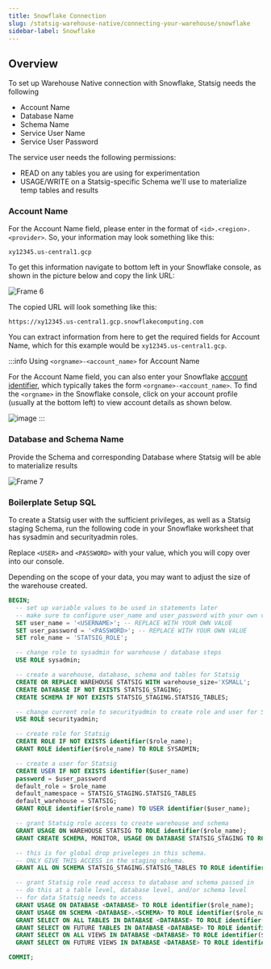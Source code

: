 ```yaml
---
title: Snowflake Connection
slug: /statsig-warehouse-native/connecting-your-warehouse/snowflake
sidebar-label: Snowflake
---
```


## Overview

To set up Warehouse Native connection with Snowflake, Statsig needs the following

- Account Name
- Database Name
- Schema Name
- Service User Name
- Service User Password

The service user needs the following permissions:

- READ on any tables you are using for experimentation
- USAGE/WRITE on a Statsig-specific Schema we'll use to materialize temp tables and results

### Account Name

For the Account Name field, please enter in the format of `<id>.<region>.<provider>`. So, your information may look something like this:

`xy12345.us-central1.gcp`

To get this information navigate to bottom left in your Snowflake console, as shown in the picture below and copy the link URL:

![Frame 6](https://user-images.githubusercontent.com/108023879/187517221-4bb3dce3-8b8f-4f30-b4d4-fd12e5249722.png)

The copied URL will look something like this:

`https://xy12345.us-central1.gcp.snowflakecomputing.com`

You can extract information from here to get the required fields for Account Name, which for this example would be `xy12345.us-central1.gcp`.

:::info Using `<orgname>-<account_name>` for Account Name

For the Account Name field, you can also enter your Snowflake [account identifier](https://docs.snowflake.com/en/user-guide/admin-account-identifier.html#format-1-preferred-account-name-in-your-organization), which typically takes the form `<orgname>-<account_name>`. To find the `<orgname>` in the Snowflake console, click on your account profile (usually at the bottom left) to view account details as shown below.

![image](https://user-images.githubusercontent.com/1315028/195217037-ad630f37-a8fe-4b61-823f-ce0e8c984ed0.png)
:::

### Database and Schema Name

Provide the Schema and corresponding Database where Statsig will be able to materialize results

![Frame 7](https://user-images.githubusercontent.com/108023879/187517225-017b4626-eaea-443b-a042-59fd474ae657.png)

### Boilerplate Setup SQL

To create a Statsig user with the sufficient privileges, as well as a Statsig staging Schema, run the following code in your Snowflake worksheet that has sysadmin and securityadmin roles.

Replace `<USER>` and `<PASSWORD>` with your value, which you will copy over into our console.

Depending on the scope of your data, you may want to adjust the size of the warehouse created.

```sql
BEGIN;
  -- set up variable values to be used in statements later
  -- make sure to configure user_name and user_password with your own values
  SET user_name = '<USERNAME>'; -- REPLACE WITH YOUR OWN VALUE
  SET user_password = '<PASSWORD>'; -- REPLACE WITH YOUR OWN VALUE
  SET role_name = 'STATSIG_ROLE';

  -- change role to sysadmin for warehouse / database steps
  USE ROLE sysadmin;

  -- create a warehouse, database, schema and tables for Statsig
  CREATE OR REPLACE WAREHOUSE STATSIG WITH warehouse_size='XSMALL';
  CREATE DATABASE IF NOT EXISTS STATSIG_STAGING;
  CREATE SCHEMA IF NOT EXISTS STATSIG_STAGING.STATSIG_TABLES;

  -- change current role to securityadmin to create role and user for Statsig's access
  USE ROLE securityadmin;

  -- create role for Statsig
  CREATE ROLE IF NOT EXISTS identifier($role_name);
  GRANT ROLE identifier($role_name) TO ROLE SYSADMIN;

  -- create a user for Statsig
  CREATE USER IF NOT EXISTS identifier($user_name)
  password = $user_password
  default_role = $role_name
  default_namespace = STATSIG_STAGING.STATSIG_TABLES
  default_warehouse = STATSIG;
  GRANT ROLE identifier($role_name) TO USER identifier($user_name);

  -- grant Statsig role access to create warehouse and schema
  GRANT USAGE ON WAREHOUSE STATSIG TO ROLE identifier($role_name);
  GRANT CREATE SCHEMA, MONITOR, USAGE ON DATABASE STATSIG_STAGING TO ROLE identifier($role_name);

  -- this is for global drop priveleges in this schema.
  -- ONLY GIVE THIS ACCESS in the staging schema.
  GRANT ALL ON SCHEMA STATSIG_STAGING.STATSIG_TABLES TO ROLE identifier($role_name);

  -- grant Statsig role read access to database and schema passed in
  -- do this at a table level, database level, and/or schema level
  -- for data Statsig needs to access
  GRANT USAGE ON DATABASE <DATABASE> TO ROLE identifier($role_name);
  GRANT USAGE ON SCHEMA <DATABASE>.<SCHEMA> TO ROLE identifier($role_name);
  GRANT SELECT ON ALL TABLES IN DATABASE <DATABASE> TO ROLE identifier($role_name);
  GRANT SELECT ON FUTURE TABLES IN DATABASE <DATABASE> TO ROLE identifier($role_name);
  GRANT SELECT ON ALL VIEWS IN DATABASE <DATABASE> TO ROLE identifier($role_name);
  GRANT SELECT ON FUTURE VIEWS IN DATABASE <DATABASE> TO ROLE identifier($role_name);

COMMIT;
```
